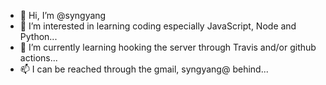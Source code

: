 - 👋 Hi, I’m @syngyang
- 👀 I’m interested in learning coding especially JavaScript, Node and Python...
- 🌱 I’m currently learning hooking the server through Travis and/or github actions...
- 📫 I can be reached through the gmail, syngyang@ behind...

<!---
syngyang/syngyang is a ✨ special ✨ repository because its `README.md` (this file) appears on your GitHub profile.
You can click the Preview link to take a look at your changes.
--->
